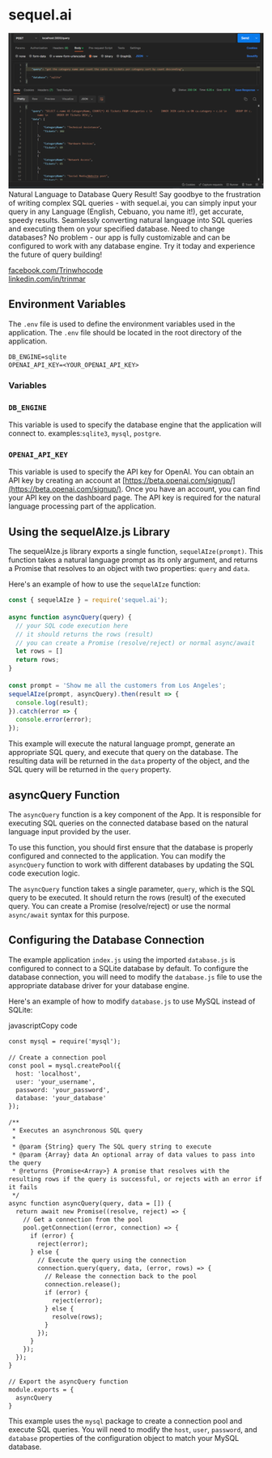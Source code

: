 # sequel.ai
![sequel.ai.png](sequel.ai.png)
Natural Language to Database Query Result! Say goodbye to the frustration of writing complex SQL queries - with sequel.ai, you can simply input your query in any Language (English, Cebuano, you name it!), get accurate, speedy results. Seamlessly converting natural language into SQL queries and executing them on your specified database. Need to change databases? No problem - our app is fully customizable and can be configured to work with any database engine. Try it today and experience the future of query building!

[facebook.com/Trinwhocode](https://www.facebook.com/Trinwhocode)  
[linkedin.com/in/trinmar](https://www.linkedin.com/in/trinmar)

## Environment Variables

The `.env` file is used to define the environment variables used in the application. The `.env` file should be located in the root directory of the application.

```dotenv
DB_ENGINE=sqlite
OPENAI_API_KEY=<YOUR_OPENAI_API_KEY>
``` 

### Variables

### `DB_ENGINE`

This variable is used to specify the database engine that the application will connect to. examples:`sqlite3`, `mysql`, `postgre`.

### `OPENAI_API_KEY`

This variable is used to specify the API key for OpenAI. You can obtain an API key by creating an account at [https://beta.openai.com/signup/](https://beta.openai.com/signup/). Once you have an account, you can find your API key on the dashboard page. The API key is required for the natural language processing part of the application.

## Using the sequelAIze.js Library

The sequelAIze.js library exports a single function, `sequelAIze(prompt)`. This function takes a natural language prompt as its only argument, and returns a Promise that resolves to an object with two properties: `query` and `data`.

Here's an example of how to use the `sequelAIze` function:


```javascript
const { sequelAIze } = require('sequel.ai');

async function asyncQuery(query) {
  // your SQL code execution here
  // it should returns the rows (result)
  // you can create a Promise (resolve/reject) or normal async/await
  let rows = []
  return rows;
}

const prompt = 'Show me all the customers from Los Angeles';
sequelAIze(prompt, asyncQuery).then(result => {
  console.log(result);
}).catch(error => {
  console.error(error);
});
``` 

This example will execute the natural language prompt, generate an appropriate SQL query, and execute that query on the database. The resulting data will be returned in the `data` property of the object, and the SQL query will be returned in the `query` property.

## asyncQuery Function

The `asyncQuery` function is a key component of the App. It is responsible for executing SQL queries on the connected database based on the natural language input provided by the user.

To use this function, you should first ensure that the database is properly configured and connected to the application. You can modify the `asyncQuery` function to work with different databases by updating the SQL code execution logic.

The `asyncQuery` function takes a single parameter, `query`, which is the SQL query to be executed. It should return the rows (result) of the executed query. You can create a Promise (resolve/reject) or use the normal `async/await` syntax for this purpose.



## Configuring the Database Connection

The example application `index.js` using the imported `database.js` is configured to connect to a SQLite database by default. To configure the database connection, you will need to modify the `database.js` file to use the appropriate database driver for your database engine.

Here's an example of how to modify `database.js` to use MySQL instead of SQLite:

javascriptCopy code

```javascript// Import the MySQL module
const mysql = require('mysql');

// Create a connection pool
const pool = mysql.createPool({
  host: 'localhost',
  user: 'your_username',
  password: 'your_password',
  database: 'your_database'
});

/**
 * Executes an asynchronous SQL query
 * 
 * @param {String} query The SQL query string to execute
 * @param {Array} data An optional array of data values to pass into the query
 * @returns {Promise<Array>} A promise that resolves with the resulting rows if the query is successful, or rejects with an error if it fails
 */
async function asyncQuery(query, data = []) {
  return await new Promise((resolve, reject) => {
    // Get a connection from the pool
    pool.getConnection((error, connection) => {
      if (error) {
        reject(error);
      } else {
        // Execute the query using the connection
        connection.query(query, data, (error, rows) => {
          // Release the connection back to the pool
          connection.release();
          if (error) {
            reject(error);
          } else {
            resolve(rows);
          }
        });
      }
    });
  });
}

// Export the asyncQuery function
module.exports = {
  asyncQuery
}
``` 

This example uses the `mysql` package to create a connection pool and execute SQL queries. You will need to modify the `host`, `user`, `password`, and `database` properties of the configuration object to match your MySQL database.
